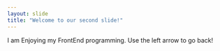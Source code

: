 ```yaml
---
layout: slide
title: "Welcome to our second slide!"
---
```

I am Enjoying my FrontEnd programming.
Use the left arrow to go back!
